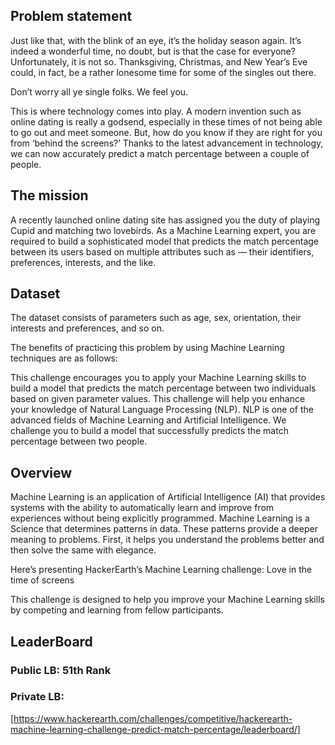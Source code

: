 ## Problem statement

Just like that, with the blink of an eye, it’s the holiday season again. It’s indeed a wonderful time, no doubt, but is that the case for everyone? Unfortunately, it is not so. Thanksgiving, Christmas, and New Year’s Eve could, in fact, be a rather lonesome time for some of the singles out there. 

Don’t worry all ye single folks. We feel you. 

This is where technology comes into play. A modern invention such as online dating is really a godsend, especially in these times of not being able to go out and meet someone. But, how do you know if they are right for you from ‘behind the screens?’ Thanks to the latest advancement in technology, we can now accurately predict a match percentage between a couple of people. 

## The mission

A recently launched online dating site has assigned you the duty of playing Cupid and matching two lovebirds. As a Machine Learning expert, you are required to build a sophisticated model that predicts the match percentage between its users based on multiple attributes such as — their identifiers, preferences, interests, and the like.

## Dataset

The dataset consists of parameters such as age, sex, orientation, their interests and preferences, and so on.

The benefits of practicing this problem by using Machine Learning techniques are as follows:

This challenge encourages you to apply your Machine Learning skills to build a model that predicts the match percentage between two individuals based on given parameter values.
This challenge will help you enhance your knowledge of Natural Language Processing (NLP). NLP is one of the advanced fields of Machine Learning and Artificial Intelligence.
We challenge you to build a model that successfully predicts the match percentage between two people.

## Overview

Machine Learning is an application of Artificial Intelligence (AI) that provides systems with the ability to automatically learn and improve from experiences without being explicitly programmed. Machine Learning is a Science that determines patterns in data. These patterns provide a deeper meaning to problems. First, it helps you understand the problems better and then solve the same with elegance.

Here’s presenting HackerEarth’s Machine Learning challenge: Love in the time of screens

This challenge is designed to help you improve your Machine Learning skills by competing and learning from fellow participants.

## LeaderBoard
### Public LB: 51th Rank
### Private LB:
[https://www.hackerearth.com/challenges/competitive/hackerearth-machine-learning-challenge-predict-match-percentage/leaderboard/]

